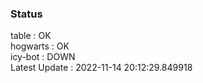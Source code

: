 ### Status


table : OK  
hogwarts : OK  
icy-bot : DOWN  
Latest Update : 2022-11-14 20:12:29.849918
